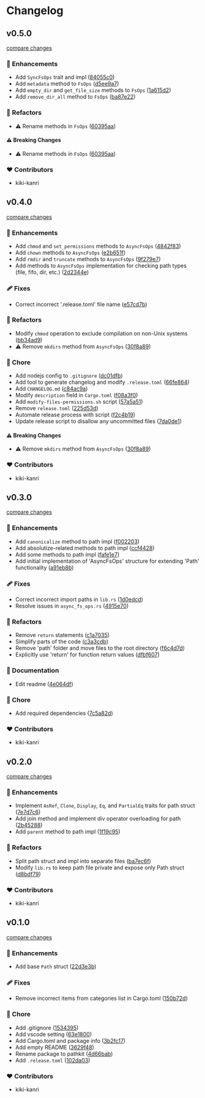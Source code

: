 # Changelog

## v0.5.0

[compare changes](https://github.com/kiki-kanri/rust-pathkit/compare/v0.4.0...v0.5.0)

### 🚀 Enhancements

- Add `SyncFsOps` trait and impl ([84055c0](https://github.com/kiki-kanri/rust-pathkit/commit/84055c0))
- Add `metadata` method to `FsOps` ([d5ee9a7](https://github.com/kiki-kanri/rust-pathkit/commit/d5ee9a7))
- Add `empty_dir` and `get_file_size` methods to `FsOps` ([1a615d2](https://github.com/kiki-kanri/rust-pathkit/commit/1a615d2))
- Add `remove_dir_all` method to `FsOps` ([ba87e22](https://github.com/kiki-kanri/rust-pathkit/commit/ba87e22))

### 💅 Refactors

- ⚠️ Rename methods in `FsOps` ([60395aa](https://github.com/kiki-kanri/rust-pathkit/commit/60395aa))

#### ⚠️ Breaking Changes

- ⚠️ Rename methods in `FsOps` ([60395aa](https://github.com/kiki-kanri/rust-pathkit/commit/60395aa))

### ❤️ Contributors

- kiki-kanri

## v0.4.0

[compare changes](https://github.com/kiki-kanri/rust-pathkit/compare/v0.3.0...v0.4.0)

### 🚀 Enhancements

- Add `chmod` and `set_permissions` methods to `AsyncFsOps` ([4842f83](https://github.com/kiki-kanri/rust-pathkit/commit/4842f83))
- Add `chown` methods to `AsyncFsOps` ([e2b651f](https://github.com/kiki-kanri/rust-pathkit/commit/e2b651f))
- Add `rmdir` and `truncate` methods to `AsyncFsOps` ([9f279e7](https://github.com/kiki-kanri/rust-pathkit/commit/9f279e7))
- Add methods to `AsyncFsOps` implementation for checking path types (file, fifo, dir, etc.) ([2d2344e](https://github.com/kiki-kanri/rust-pathkit/commit/2d2344e))

### 🩹 Fixes

- Correct incorrect '.release.toml' file name ([e57cd7b](https://github.com/kiki-kanri/rust-pathkit/commit/e57cd7b))

### 💅 Refactors

- Modify `chmod` operation to exclude compilation on non-Unix systems ([bb34ad9](https://github.com/kiki-kanri/rust-pathkit/commit/bb34ad9))
- ⚠️ Remove `mkdirs` method from `AsyncFsOps` ([30f8a89](https://github.com/kiki-kanri/rust-pathkit/commit/30f8a89))

### 🏡 Chore

- Add nodejs config to `.gitignore` ([dc01dfb](https://github.com/kiki-kanri/rust-pathkit/commit/dc01dfb))
- Add tool to generate changelog and modify `.release.toml` ([66fe864](https://github.com/kiki-kanri/rust-pathkit/commit/66fe864))
- Add `CHANGELOG.md` ([c84ac9a](https://github.com/kiki-kanri/rust-pathkit/commit/c84ac9a))
- Modify `description` field in `Cargo.toml` ([f08a3f0](https://github.com/kiki-kanri/rust-pathkit/commit/f08a3f0))
- Add `modify-files-permissions.sh` script ([57a5a51](https://github.com/kiki-kanri/rust-pathkit/commit/57a5a51))
- Remove `release.toml` ([225d53d](https://github.com/kiki-kanri/rust-pathkit/commit/225d53d))
- Automate release process with script ([f2c4b19](https://github.com/kiki-kanri/rust-pathkit/commit/f2c4b19))
- Update release script to disallow any uncommitted files ([7da0de1](https://github.com/kiki-kanri/rust-pathkit/commit/7da0de1))

#### ⚠️ Breaking Changes

- ⚠️ Remove `mkdirs` method from `AsyncFsOps` ([30f8a89](https://github.com/kiki-kanri/rust-pathkit/commit/30f8a89))

### ❤️ Contributors

- kiki-kanri

## v0.3.0

[compare changes](https://github.com/kiki-kanri/rust-pathkit/compare/v0.2.0...v0.3.0)

### 🚀 Enhancements

- Add `canonicalize` method to path impl ([f002203](https://github.com/kiki-kanri/rust-pathkit/commit/f002203))
- Add absolutize-related methods to path impl ([ccf4428](https://github.com/kiki-kanri/rust-pathkit/commit/ccf4428))
- Add some methods to path impl ([fafe1e7](https://github.com/kiki-kanri/rust-pathkit/commit/fafe1e7))
- Add initial implementation of 'AsyncFsOps' structure for extending 'Path' functionality ([a91eb8b](https://github.com/kiki-kanri/rust-pathkit/commit/a91eb8b))

### 🩹 Fixes

- Correct incorrect import paths in `lib.rs` ([1d0edcd](https://github.com/kiki-kanri/rust-pathkit/commit/1d0edcd))
- Resolve issues in `async_fs_ops.rs` ([4915e70](https://github.com/kiki-kanri/rust-pathkit/commit/4915e70))

### 💅 Refactors

- Remove `return` statements ([c1a7035](https://github.com/kiki-kanri/rust-pathkit/commit/c1a7035))
- Simplify parts of the code ([c3a3cdb](https://github.com/kiki-kanri/rust-pathkit/commit/c3a3cdb))
- Remove 'path' folder and move files to the root directory ([f6c4d7d](https://github.com/kiki-kanri/rust-pathkit/commit/f6c4d7d))
- Explicitly use 'return' for function return values ([dfbf607](https://github.com/kiki-kanri/rust-pathkit/commit/dfbf607))

### 📖 Documentation

- Edit readme ([4e064df](https://github.com/kiki-kanri/rust-pathkit/commit/4e064df))

### 🏡 Chore

- Add required dependencies ([7c5a82d](https://github.com/kiki-kanri/rust-pathkit/commit/7c5a82d))

### ❤️ Contributors

- kiki-kanri

## v0.2.0

[compare changes](https://github.com/kiki-kanri/rust-pathkit/compare/v0.1.0...v0.2.0)

### 🚀 Enhancements

- Implement `AsRef`, `Clone`, `Display`, `Eq`, and `PartialEq` traits for path struct ([7e7d7c6](https://github.com/kiki-kanri/rust-pathkit/commit/7e7d7c6))
- Add join method and implement div operator overloading for path ([2b45288](https://github.com/kiki-kanri/rust-pathkit/commit/2b45288))
- Add `parent` method to path impl ([1f19c95](https://github.com/kiki-kanri/rust-pathkit/commit/1f19c95))

### 💅 Refactors

- Split path struct and impl into separate files ([ba7ec6f](https://github.com/kiki-kanri/rust-pathkit/commit/ba7ec6f))
- Modify `lib.rs` to keep path file private and expose only Path struct ([d8bdf79](https://github.com/kiki-kanri/rust-pathkit/commit/d8bdf79))

### ❤️ Contributors

- kiki-kanri

## v0.1.0

[compare changes](https://github.com/kiki-kanri/rust-pathkit/compare/fcf92e4...v0.1.0)

### 🚀 Enhancements

- Add base `Path` struct ([22d3e3b](https://github.com/kiki-kanri/rust-pathkit/commit/22d3e3b))

### 🩹 Fixes

- Remove incorrect items from categories list in Cargo.toml ([150b72d](https://github.com/kiki-kanri/rust-pathkit/commit/150b72d))

### 🏡 Chore

- Add .gitignore ([1534395](https://github.com/kiki-kanri/rust-pathkit/commit/1534395))
- Add vscode setting ([63e1800](https://github.com/kiki-kanri/rust-pathkit/commit/63e1800))
- Add Cargo.toml and package info ([3b2fc17](https://github.com/kiki-kanri/rust-pathkit/commit/3b2fc17))
- Add empty README ([3629f48](https://github.com/kiki-kanri/rust-pathkit/commit/3629f48))
- Rename package to pathkit ([4d66bab](https://github.com/kiki-kanri/rust-pathkit/commit/4d66bab))
- Add `.release.toml` ([102da03](https://github.com/kiki-kanri/rust-pathkit/commit/102da03))

### ❤️ Contributors

- kiki-kanri
